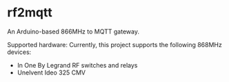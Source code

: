 # rf2mqtt
An Arduino-based 866MHz to MQTT gateway.

Supported hardware:
Currently, this project supports the following 868MHz devices:

- In One By Legrand RF switches and relays
- Unelvent Ideo 325 CMV
